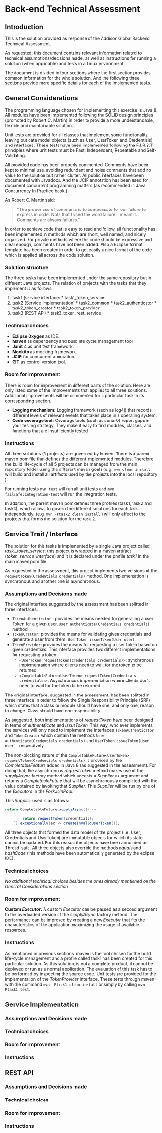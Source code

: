 # Back-end Technical Assessment

## Introduction
This is the solution provided as response of the Addison Global Backend Technical Assessment. 

As requested, this document contains relevant information related to technical assumptions/decisions made, as well as instructions for running a solution (when applicable) and tests in a Linux environment.

The document is divided in four sections where the first section provides common information for the whole solution. And the following three sections provide more specific details for each of the implemented tasks.

## General Considerations

The programming language chosen for implementing this exercise is Java 8.  All modules have been implemented following the SOLID design principles (promoted by Robert C. Martin) in order to provide a more understandable, flexible and maintainable solution. 

Unit tests are provided for all classes that implement some functionality, leaving out data model objects (such as User, UserToken and Credentials) and interfaces. These tests have been implemented following the F.I.R.S.T principles where unit tests must be Fast, Independent, Repeatable and Self-Validating.

All provided code has been properly commented. Comments have been kept to minimal use, avoiding redundant and noise comments that add no value to the solution but rather clutter. All public interfaces have been documented with Javadocs. And the JCIP annotation has been used for document concurrent programming matters (as recommended in Java Concurrency In Practice book.). 

As Robert C. Martin said: 
> "The proper use of comments is to compensate for our failure to express in code. Note that I used the word failure. I meant it. Comments are always failures.". 

In order to achieve code that is easy to read and follow, all functionality has been implemented in methods which are short, well named, and nicely organized. For private methods where the code should be expressive and clear enough, comments have not been added. Also a Eclipse format template has been created in order to get easily a nice format of the code which is applied all across the code solution.

### Solution structure

The three tasks have been implemented under the same repository but in different Java projects. The relation of projects with the tasks that they implement is as follows

  1. task1 (service interface)
  	* task1_token_service
  2. task2 (Service Implementation)
	* task2_common
	* task2_authenticator
	* task2_token_creator
	* task2_token_provider
  3. task3 (REST API)
  	* task3_token_rest_service
	
### Technical choices
- **Eclipse Oxygen** as IDE. 
- **Maven** as dependency and build life cycle management tool. 
- **Junit** 4 as unit test framework.
- **Mockito** as mocking framework.
- **JCIP** for concurrent annotation.
- **GIT** as control version tool. 
 
### Room for improvement

There is room for improvement in different parts of the solution. Here are only listed some of the improvements that applies to all three solutions. Additional improvements will be commented for a particular task in its corresponding section.

- **Logging mechanism:** Logging framework (such as log4j) that records different levels of relevant events that takes place in a operating system. 
- **Code coverage tool:** Coverage tools (such as sonarQ) report gaps in your testing strategy. They make it easy to find modules, classes, and functions that are insufficiently tested. 

### Instructions 
All three solutions (5 projects) are governed by Maven. There is a parent maven pom file that defines the different implemented modules. Therefore the build life-cycle of all 5 projects can be managed from the main repository folder using the different maven goals (e.g. `mvn clean install` will build and install all artifacts used by the projects into the local repository ). 

For running tests `mvn test` will run all unit tests and `mvn failsafe:integration-test` will run the integration tests. 

In addition, the parent maven pom defines three profiles (task1, task2 and task3), which allows to govern the different solutions for each task independently. (e.g. `mvn -Ptask2 clean install` ) will only affect to the projects that forms the solution for the task 2.   


## Service Trait / Interface

The solution for this tasks is implemented by a single Java project called *task1_token_service*. this project is wrapped in a maven artifact (*token_service_interface*) and it is declared under the profile *task1* in the main maven pom file. 

As requested in the assessment, this project implements two versions of the `requestToken(Credentials credentials)` method. One implementation is synchronous and another one is asynchronous.
 
### Assumptions and Decisions made

The original interface suggested by the assessment has been splitted in three interfaces:  
 - `TokenAuthenticator` : provides the means needed for generating a user Token for a given user. `User authenticate(Credentials credentials)` method
 - `TokenCreator`: provides the means for validating given credentials and generate a user from them. `UserToken issueToken(User user)`
 - `TokenProvider`: provides the means for requesting a user token based on given credentials. This interface provides two different implementations for requesting a token:
 	- `<UserToken requestToken(Credentials credentials)>`: synchronous implementation where clients need to wait for the token to be returned
 	- `<CompletableFuture<UserToken> requestToken(Credentials credentials)>`: Asynchronous implementation where clients don't need to wait for the token to be returned.
 	
The original interface, suggested in the assessment, has been splitted in three interface in order to follow the Single Responsibility Principle (SRP) which states that a class or module should have one, and only one, reason to change. Class should have one responsibility. 

As suggested, both implementations of *requestToken* have been designed in terms of *authentificate* and *issueToken*. This way, who ever implements the services will only need to implement the interfaces `TokenAuthenticator` and `TokenCreator` which contain the methods `User authenticate(Credentials credentials)` and `UserToken issueToken(User user) ` respectively.

The non-blocking nature of the `CompletableFuture<UserToken> requestToken(Credentials credentials)` is provided by the *CompletableFeature* added in Java 8 (as suggested in the assessment). For doing that, the asynchronous *requestToken* method makes use of the *supplyAsync* factory method which accepts a *Supplier* as argument and returns a *CompletableFuture* that will be asynchronously completed with the value obtained by invoking that *Supplier*. This *Supplier* will be run by one of the *Executors* in the *ForkJoinPool*.   

This *Supplier* used is as follows:

```java
return CompletableFuture.supplyAsync(() ->
	{
	    return requestToken(credentials);
	}).exceptionally(ex -> createInvalidUserToken());
``` 
All three objects that formed the data model of the project (i.e. User, Credentials and UserToken) are immutable objects for which its state cannot be updated. For this reason the objects have been annotated as Thread-safe. All three objects also override the methods *equals* and *hashCode* (this methods have been automatically generated by the eclipse IDE).


### Technical choices
*No additional technical choices besides the ones already mentioned on the General Considerations section* 
### Room for improvement
**Custom *Executor*:** A custom *Executor* can be passed as a second argument to the overloaded version of the *supplyAsync* factory method. The performance can be improved by creating a new *Executor* that fits the characteristics of the application maximizing the usage of available resources.  
### Instructions 
As mentioned in previous sections, maven is the tool chosen for the build life-cycle management and a profile called task1 has been created for this particular solution. As this solution, is not a complete product, it cannot be deployed or run as a normal application. The evaluation of this task has to be performed by inspecting the source code. Unit tests are provided for the implementation of the *TokenProvider* interface. These tests through maven with the command `mvn -Ptask1 clean install` or simply by calling `mvn -Ptask1 test`.


## Service Implementation
### Assumptions and Decisions made
### Technical choices
### Room for improvement
### Instructions 

## REST API
### Assumptions and Decisions made
### Technical choices
### Room for improvement
### Instructions 
